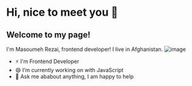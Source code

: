 #  Hi, nice to meet you 👋 
## Welcome to my page! <br>
I'm Masoumeh Rezai, frontend developer! I live in Afghanistan. ![image](https://user-images.githubusercontent.com/110189253/222908855-34b1397d-ff1d-46e2-99b1-e1caf85f3aab.png)<br>

-  ⚡  I'm Frontend Developer <br>
- 😄  I’m currently working on with JavaScript <br>
- 💬 Ask me ababout anything, I am happy to help <br>



 

<!--
**MahsumaRezai/MahsumaRezai** is a ✨ _special_ ✨ repository because its `README.md` (this file) appears on your GitHub profile.

Here are some ideas to get you started:

- 🔭 I’m currently working on ...
- 🌱 I’m currently learning ...
- 👯 I’m looking to collaborate on ...
- 🤔 I’m looking for help with ...
- 💬 Ask me about ...
- 📫 How to reach me: ...
- 😄 Pronouns: ...
- ⚡ Fun fact: ...
-->
